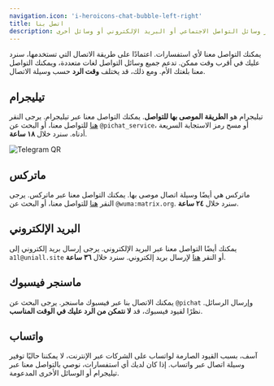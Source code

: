 ```yaml
---
navigation.icon: 'i-heroicons-chat-bubble-left-right'
title: اتصل بنا
description: تواصل معنا عبر وسائل التواصل الاجتماعي أو البريد الإلكتروني أو وسائل أخرى.
---
```


يمكنك التواصل معنا لأي استفسارات. اعتمادًا على طريقة الاتصال التي تستخدمها، سنرد عليك في أقرب وقت ممكن.
تدعم جميع وسائل التواصل لغات متعددة، ويمكنك التواصل معنا بلغتك الأم.
ومع ذلك، قد يختلف **وقت الرد** حسب وسيلة الاتصال.

## تيليجرام

تيليجرام هو **الطريقة الموصى بها للتواصل**. يمكنك التواصل معنا عبر تيليجرام.
يرجى النقر [هنا](https://t.me/pichat_service) للتواصل معنا، أو البحث عن `@pichat_service`، أو مسح رمز الاستجابة السريعة أدناه.
سنرد خلال **١٨ ساعة**.

![Telegram QR](../../images/telegram.png)

## ماتركس

ماتركس هي أيضًا وسيلة اتصال موصى بها. يمكنك التواصل معنا عبر ماتركس.
يرجى النقر [هنا](https://matrix.to/#/@wuma:matrix.org) للتواصل معنا، أو البحث عن `@wuma:matrix.org`.
سنرد خلال **٢٤ ساعة**.

## البريد الإلكتروني

يمكنك أيضًا التواصل معنا عبر البريد الإلكتروني. يرجى إرسال بريد إلكتروني إلى `a1l@uniall.site` أو النقر [هنا](a1l@uniall.site) لإرسال بريد إلكتروني.
سنرد خلال **٣٦ ساعة**.

## ماسنجر فيسبوك

يمكنك الاتصال بنا عبر فيسبوك ماسنجر. يرجى البحث عن `@pichat` وإرسال الرسائل.
نظرًا لقيود فيسبوك، قد **لا نتمكن من الرد عليك في الوقت المناسب**.

## واتساب

آسف، بسبب القيود الصارمة لواتساب على الشركات عبر الإنترنت، لا يمكننا حاليًا توفير وسيلة اتصال عبر واتساب.
إذا كان لديك أي استفسارات، نوصي بالتواصل معنا عبر تيليجرام أو الوسائل الأخرى المدعومة.

